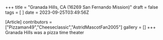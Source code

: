 +++
title = "Granada Hills, CA (16269 San Fernando Mission)"
draft = false
tags = [ ]
date = 2023-09-25T03:49:56Z

[Article]
contributors = ["Pizzaman49","Cheeseclassic","AstridMascotFan2005"]
gallery = []
+++
Granada Hills was a pizza time theater
